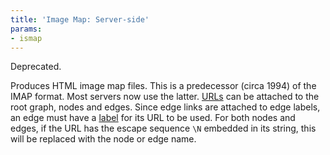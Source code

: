 ```yaml
---
title: 'Image Map: Server-side'
params:
- ismap
---
```

Deprecated.

Produces HTML image map files. This is a predecessor (circa 1994)
of the IMAP format.  Most servers now use the latter.
[URLs](attrs.html#d:URL) can be attached to the root graph,
nodes and edges. Since edge
links are attached to edge labels, an edge must
have a [label](attrs.html#d:label) for its
URL to be used. For both nodes and edges, if the URL has the escape
sequence `\N` embedded in its string, this will be replaced with the
node or edge name.
